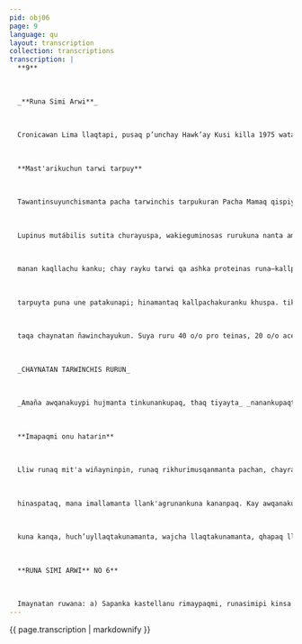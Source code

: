 ```yaml
---
pid: obj06
page: 9
language: qu
layout: transcription
collection: transcriptions
transcription: |
  **9**
  
  
  
  _**Runa Simi Arwi**_
  
  
  
  Cronicawan Lima llaqtapi, pusaq p’unchay Hawk’ay Kusi killa 1975 watapi
  
  
  
  **Mast'arikuchun tarwi tarpuy**
  
  
  
  Tawantinsuyunchismanta pacha tarwinchis tarpukuran Pacha Mamaq qispiyninpi pagarichimusqan paq. Genetistas sutiyuq hamawt'akunataq tarwinchista sutiyanku
  
  
  
  Lupinus mutábilis sutita churayuspa, wakieguminosas rurukuna nanta ama pantananrayku.rarwiqa rijch’akullantaqmi lentejas rurukunaman, ichaqa ukhururun hunt’achisqanku
  
  
  
  manan kaqllachu kanku; chay rayku tarwi qa ashka proteinas runa—kallpachayuqmi. Perú llatanchispipi: antikuna patakunapi miranmi ñawpaqmanta pacha, Inkakunapis mast'ariranku tarwi
  
  
  
  tarpuyta puna une patakunapi; hinamantaq kallpachakuranku khuspa. tikullashantaqmi tarpuyninqa, kikin urqupatakunapi, maypin kay ruruta t'inpupi miKunan pachapi qa llapa tiyaq runakunapis kallpachayukunku tarwita mikhuspa. Tarwiqa tarpukullanmi may allin allpapipas kusata ruruspa, wanuyuq allpapi manwanuyuq allpapipas qispillanmi tarwi yura allinta ruruspa. Chaymanqa yapaka mullantaq tarwi tarpuy mast'arikunapaq ashka proteinasnin runaman kallpachasqan rayku wakin leguminosas rurukunamantaqa, soyhina mayqin yanapi kamushan tarpuynin mast'arikunapaq. Proteínas runa kallpachiq, kay iskay leguminosa rurukunaman
  
  
  
  taqa chaynatan ñawinchayukun. Suya ruru 40 o/o pro teinas, 20 o/o aceite kaqniyuqmi kanku." Tarwi ruru 55 o/o proteínas 25 o/o aceite kaqniyuqmi kanku. Rikusqanchis hina, Hatun yachaqwasikunapi chaynatan ñawincharanku, chayman hina tarwimanta chanincharanku allinta proteinas, aseytipuwan kuskachakusqan rayku. Chay rayku allin chaninchasqa kashan tarwi rurunchis tarpuyninpi astawan mast'arikunanpaq, proteinaspuwan, aseytipuwan mana ch’usaqyananpaq kay llaqtanchispi, allin hunt'akunanpaq. Kikinllantaqmi llapa llaqtamasinchis irpikunapaq allinta kallpachakunankupaq tarwita mikhunankupi kuskachanankupaq. Hamut'aynikupi wajkakamuyka Agricultura, Alimentación Ministeriukunaman allin yuyayninkupi chanin chanankupaq hinamantaq kamachikunanku paq tarwi tarpuy mast'arikunanpaq, hinamantaq Industrialisakunanpaq runaq mikhunan kananpaq.
  
  
  
  _CHAYNATAN TARWINCHIS RURUN_
  
  
  
  _Amaña awqanakuypi hujmanta tinkunankupaq, thaq tiyayta_ _nanankupaqtaq, ONU nisqata hatarichinku_
  
  
  
  **Imapaqmi onu hatarin**
  
  
  
  Lliw runaq mit'a wiñayninpin, runaq rikhurimusqanmanta pachan, chayraqkaypachapi llaqtakuna illarishaqtinkun, awqanakuyqa kallpawan wajcha llaqtakuna, pisillaqtakuna ima, muchuchiqñan karan. Kay awqatinkuytan runakuna kamaranku qhapaqyanankupaq,
  
  
  
  hinaspataq, mana imallamanta llank'agrunankuna kananpaq. Kay awqanakuypi llallisqa runakunan, llalliqninkunapaq imaymana llank’anata ruwananku karan. Llapa mit'akunapipas hinan karan, kunanmi ichaga runakunaq munanpi wiñarishan qasilla tiyay. Awqanakuykuna thuniyllata apamuqtinku. Thaq, qasi tiyaymi ichaga sumaq sunqu kawsayta llaqtakuna paq apamun. Kay pachaj wata tiyasqanchispin, iskayhatun awqanakuykuna karan, tiqsi muyuntin runakunan awqanakuranku, Ckay, awqana kuykuñatan riqsinchis: huj ñiqin awqanakun iskay ñiqin awqanakusutiyuqwan. Kay sapanka awnunpi wañusqakuna yupakun. ONU PAQARIMUN Chay rajkun, lapa llan llaqtakuna ninakunku, amaña awqanakuyman chayanankupaq. Llapan llaqtakunan qasi tiyayta munanku, kay thaq tiyayta aypanankupaqtaq Organizacion de las Naciones Unidas, nisqata hatarichinku. Kaypin llapallan llaqtakunaq arariwan
  
  
  
  kuna kanqa, huch’uyllaqtakunamanta, wajcha llaqtakunamanta, qhapaq llaqtakunamantapas. Ichaqa, qhapaq kay qhawayninmi, kamachikun imaynatan qhawananchis chayta. Hinallataqmi kay ONU ukhupipas, kaqninta amachaspan llaqtakunapas rimarimunku, kay rimasqankupin qhapaq llaqtakuna, wajcha llaqtakunata kamachinku. (unantaqmi, wajcha llaqtakuna qayllaschakunku kinsa pachaqanakuykunapin hunisqanchispi (chaytan Tercer Mundo sutiyuqta kastillanu simipi riqsikun). Paykunapas kaqninkuta amachakullankutaq. Peru llaqtanchismi kay kinsa pacha llaqtakunawan kashan. Waranqa isqun pachaj tawa chunka suqtayuq watapin kay ONU paqarimuran, Tiqsi muyuriqtinninpi llaqtakuna qasi tiyayninta qhawananpaq, amaña awqanakuypi hujmanta tinkunankupaq, amaña thuniy kananpaq. Kay ONU nisqanchispin, kashanllantaq huj masichakuykuna, paykunan, runakunaq allinkayninpaq yachayninta yapaykushanku. Chay rimasqanchispa sutinkunan kashanku: FAO, UNESCO, OMS, ima. Ñan chaykunamanta rimamusunña.
  
  
  
  **RUNA SIMI ARWI** NO 6**
  
  
  
  Imaynatan ruwana: a) Sapanka kastellanu rimaypaqmi, runasimipi kinsa simi kan Sapanka runa simitan, yupana, kuhachan chayraykun yupasqa kashan. b) Kutichiqman hina sapanka yupanata llinp'iy: por juve
---
```


{{ page.transcription | markdownify }}
